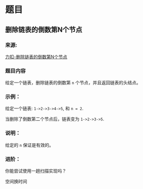 # 题目

## 删除链表的倒数第N个节点

### 来源:

[力扣-删除链表的倒数第N个节点](https://leetcode-cn.com/problems/remove-nth-node-from-end-of-list/)

### 题目内容

给定一个链表，删除链表的倒数第 `n` 个节点，并且返回链表的头结点。

### 示例：

给定一个链表: `1->2->3->4->5`, 和 `n = 2`.

当删除了倒数第二个节点后，链表变为 `1->2->3->5`.

### 说明：

给定的 `n` 保证是有效的。

### 进阶：

你能尝试使用一趟扫描实现吗？

空间换时间
